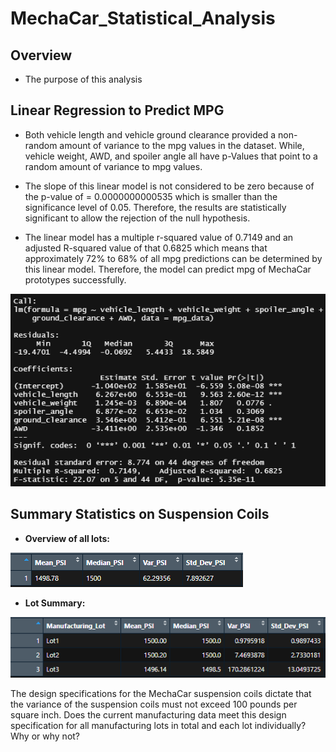 # MechaCar_Statistical_Analysis
## Overview
* The purpose of this analysis

## Linear Regression to Predict MPG
* Both vehicle length and vehicle ground clearance provided a non-random amount of variance to the mpg values in the dataset. While, vehicle weight,  AWD, and spoiler angle all have p-Values that point to a random amount of variance to mpg values.

* The slope of this linear model is not considered to be zero because of the p-value of = 0.0000000000535 which is smaller than the significance level of 0.05. Therefore, the results are statistically significant to allow the rejection of the null hypothesis.

* The linear model has a multiple r-squared value of 0.7149 and an adjusted R-squared value of that 0.6825 which means that approximately 72% to 68% of all mpg predictions can be determined by this linear model. Therefore,  the model can predict mpg of MechaCar prototypes successfully.

![goals](https://github.com/Leehudson514/MechaCar_Statistical_Analysis/blob/main/Images/mpg_data_pvalue.png)

## Summary Statistics on Suspension Coils

* **Overview of all lots:**

![goals](https://github.com/Leehudson514/MechaCar_Statistical_Analysis/blob/main/Images/total_summary.png)

* **Lot Summary:**

![goals](https://github.com/Leehudson514/MechaCar_Statistical_Analysis/blob/main/Images/lot_summary.png)

The design specifications for the MechaCar suspension coils dictate that the variance of the suspension coils must not exceed 100 pounds per square inch. Does the current manufacturing data meet this design specification for all manufacturing lots in total and each lot individually? Why or why not?
